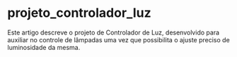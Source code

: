 # projeto_controlador_luz
Este artigo descreve o projeto de Controlador de Luz, desenvolvido para auxiliar no controle de lâmpadas uma vez que possibilita o ajuste preciso de luminosidade da mesma.
